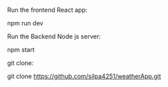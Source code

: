Run the frontend React app:

npm run dev

Run the Backend Node js server:

npm start

git clone: 

git clone https://github.com/silpa4251/weatherApp.git